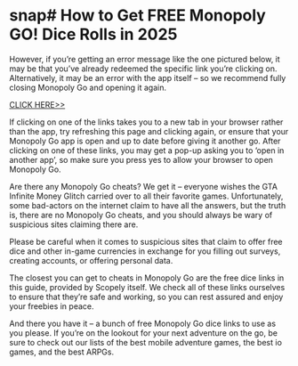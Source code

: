 # snap# How to Get FREE Monopoly GO! Dice Rolls in  2025


However, if you’re getting an error message like the one pictured below, it may be that you’ve already redeemed the specific link you’re clicking on. Alternatively, it may be an error with the app itself – so we recommend fully closing Monopoly Go and opening it again.


[CLICK HERE>>](https://appbitly.com/Monopoly-Go-Dice)



If clicking on one of the links takes you to a new tab in your browser rather than the app, try refreshing this page and clicking again, or ensure that your Monopoly Go app is open and up to date before giving it another go. After clicking on one of these links, you may get a pop-up asking you to ‘open in another app’, so make sure you press yes to allow your browser to open Monopoly Go.

Are there any Monopoly Go cheats?
We get it – everyone wishes the GTA Infinite Money Glitch carried over to all their favorite games. Unfortunately, some bad-actors on the internet claim to have all the answers, but the truth is, there are no Monopoly Go cheats, and you should always be wary of suspicious sites claiming there are.

Please be careful when it comes to suspicious sites that claim to offer free dice and other in-game currencies in exchange for you filling out surveys, creating accounts, or offering personal data.

The closest you can get to cheats in Monopoly Go are the free dice links in this guide, provided by Scopely itself. We check all of these links ourselves to ensure that they’re safe and working, so you can rest assured and enjoy your freebies in peace.

And there you have it – a bunch of free Monopoly Go dice links to use as you please. If you’re on the lookout for your next adventure on the go, be sure to check out our lists of the best mobile adventure games, the best io games, and the best ARPGs.




